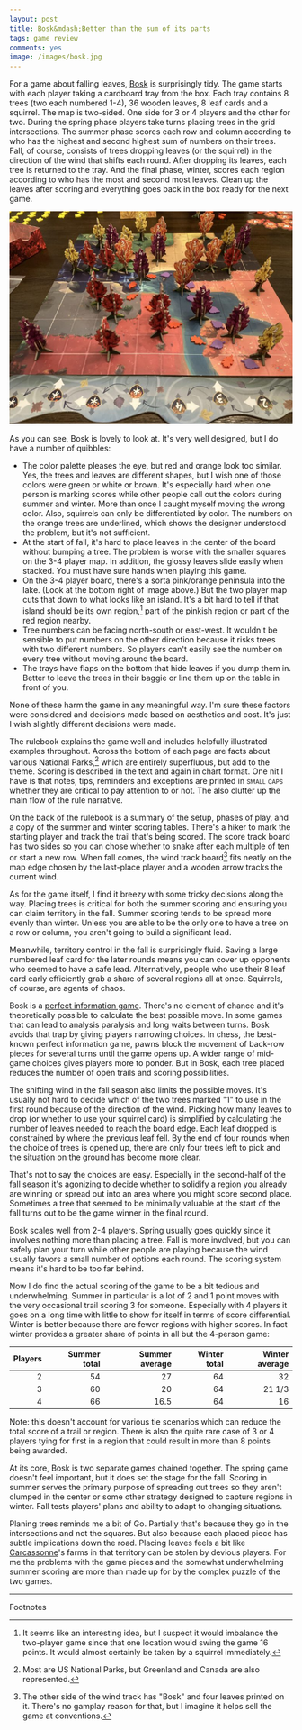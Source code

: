```yaml
---
layout: post
title: Bosk&mdash;Better than the sum of its parts
tags: game review
comments: yes
image: /images/bosk.jpg
---
```


For a game about falling leaves,
[Bosk](https://floodgate.games/products/bosk) is surprisingly
tidy. The game starts with each player taking a cardboard tray from
the box. Each tray contains 8 trees (two each numbered 1-4), 36 wooden
leaves, 8 leaf cards and a squirrel. The map is two-sided. One side
for 3 or 4 players and the other for two. During the spring phase
players take turns placing trees in the grid intersections. The summer
phase scores each row and column according to who has the highest and
second highest sum of numbers on their trees. Fall, of course,
consists of trees dropping leaves (or the squirrel) in the direction
of the wind that shifts each round. After dropping its leaves, each
tree is returned to the tray. And the final phase, winter, scores each
region according to who has the most and second most leaves. Clean up
the leaves after scoring and everything goes back in the box ready for
the next game.

![Bosk](/images/bosk.jpg)

As you can see, Bosk is lovely to look at. It's very well designed,
but I do have a number of quibbles:

* The color palette pleases the eye, but red and orange look too
  similar. Yes, the trees and leaves are different shapes, but I wish
  one of those colors were green or white or brown. It's especially
  hard when one person is marking scores while other people call out
  the colors during summer and winter. More than once I caught myself
  moving the wrong color. Also, squirrels can only be differentiated
  by color. The numbers on the orange trees are underlined, which
  shows the designer understood the problem, but it's not sufficient.
* At the start of fall, it's hard to place leaves in the center of the
  board without bumping a tree. The problem is worse with the smaller
  squares on the 3-4 player map. In addition, the glossy leaves slide
  easily when stacked. You must have sure hands when playing this game.
* On the 3-4 player board, there's a sorta pink/orange peninsula into
  the lake. (Look at the bottom right of image above.) But the two
  player map cuts that down to what looks like an island. It's a bit
  hard to tell if that island should be its own region,[^1] part of
  the pinkish region or part of the red region nearby.
* Tree numbers can be facing north-south or east-west. It wouldn't be
  sensible to put numbers on the other direction because it risks
  trees with two different numbers. So players can't easily see the
  number on every tree without moving around the board.
* The trays have flaps on the bottom that hide leaves if you dump them
  in. Better to leave the trees in their baggie or line them up on the
  table in front of you.
  
None of these harm the game in any meaningful way. I'm sure these
factors were considered and decisions made based on aesthetics and
cost. It's just I wish slightly different decisions were made.

The rulebook explains the game well and includes helpfully illustrated
examples throughout. Across the bottom of each page are facts about
various National Parks,[^2] which are entirely superfluous, but add to the
theme. Scoring is described in the text and again in chart format. One
nit I have is that notes, tips, reminders and exceptions are printed
in <font style="font-variant: small-caps">small caps</font> whether
they are critical to pay attention to or not. The also clutter up the
main flow of the rule narrative.

On the back of the rulebook is a summary of the setup, phases of play,
and a copy of the summer and winter scoring tables. There's a hiker to
mark the starting player and track the trail that's being scored. The
score track board has two sides so you can chose whether to snake
after each multiple of ten or start a new row. When fall comes, the
wind track board[^3] fits neatly on the map edge chosen by the
last-place player and a wooden arrow tracks the current wind.

As for the game itself, I find it breezy with some tricky decisions
along the way. Placing trees is critical for both the summer scoring
and ensuring you can claim territory in the fall. Summer scoring tends
to be spread more evenly than winter. Unless you are able to be the
only one to have a tree on a row or column, you aren't going to build
a significant lead.

Meanwhile, territory control in the fall is surprisingly fluid. Saving
a large numbered leaf card for the later rounds means you can cover up
opponents who seemed to have a safe lead. Alternatively, people who
use their 8 leaf card early efficiently grab a share of several
regions all at once. Squirrels, of course, are agents of chaos. 

Bosk is a [perfect information
game](https://en.wikipedia.org/wiki/Perfect_information). There's no
element of chance and it's theoretically possible to calculate the
best possible move. In some games that can lead to analysis paralysis
and long waits between turns. Bosk avoids that trap by giving players
narrowing choices. In chess, the best-known perfect information game,
pawns block the movement of back-row pieces for several turns until
the game opens up. A wider range of mid-game choices gives players
more to ponder. But in Bosk, each tree placed reduces the number of
open trails and scoring possibilities.

The shifting wind in the fall season also limits the possible
moves. It's usually not hard to decide which of the two trees marked
"1" to use in the first round because of the direction of the
wind. Picking how many leaves to drop (or whether to use your squirrel
card) is simplified by calculating the number of leaves needed to
reach the board edge. Each leaf dropped is constrained by where the
previous leaf fell. By the end of four rounds when the choice of trees
is opened up, there are only four trees left to pick and the situation
on the ground has become more clear.

That's not to say the choices are easy. Especially in the second-half
of the fall season it's agonizing to decide whether to solidify a
region you already are winning or spread out into an area where you
might score second place. Sometimes a tree that seemed to be minimally
valuable at the start of the fall turns out to be the game winner in
the final round.

Bosk scales well from 2-4 players. Spring usually goes quickly since
it involves nothing more than placing a tree. Fall is more involved,
but you can safely plan your turn while other people are playing
because the wind usually favors a small number of options each
round. The scoring system means it's hard to be too far behind.

Now I do find the actual scoring of the game to be a bit tedious and
underwhelming. Summer in particular is a lot of 2 and 1 point moves
with the very occasional trail scoring 3 for someone. Especially with
4 players it goes on a long time with little to show for itself in
terms of score differential. Winter is better because there are fewer
regions with higher scores.  In fact winter provides a greater share
of points in all but the 4-person game:

Players | Summer total | Summer average | Winter total | Winter average
------: | -----------: | -------------: | -----------: | -------------:
2       |           54 |           27   |           64 |             32
3       |           60 |           20   |           64 |         21 1/3
4       |           66 |           16.5 |           64 |             16

Note: this doesn't account for various tie scenarios which can reduce
the total score of a trail or region. There is also the quite rare
case of 3 or 4 players tying for first in a region that could result
in more than 8 points being awarded.

At its core, Bosk is two separate games chained together. The spring
game doesn't feel important, but it does set the stage for the
fall. Scoring in summer serves the primary purpose of spreading out
trees so they aren't clumped in the center or some other strategy
designed to capture regions in winter. Fall tests players' plans and
ability to adapt to changing situations.

Planing trees reminds me a bit of Go. Partially that's because they go
in the intersections and not the squares. But also because each placed
piece has subtle implications down the road. Placing leaves feels a
bit like [Carcassonne](/2020/03/25/carcassonne-review.html)'s farms in
that territory can be stolen by devious players. For me the problems
with the game pieces and the somewhat underwhelming summer scoring are
more than made up for by the complex puzzle of the two games.

---

Footnotes

[^1]: It seems like an interesting idea, but I suspect it would
    imbalance the two-player game since that one location would swing
    the game 16 points. It would almost certainly be taken by a
    squirrel immediately.
    
[^2]: Most are US National Parks, but Greenland and Canada are also
    represented.

[^3]: The other side of the wind track has "Bosk" and four leaves
    printed on it. There's no gamplay reason for that, but I imagine
    it helps sell the game at conventions.
